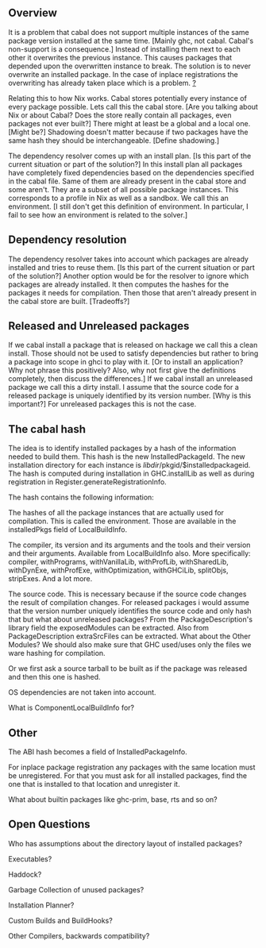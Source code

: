 ## Overview



It is a problem that cabal does not support multiple instances of the same package version installed at the same time. \[Mainly ghc, not cabal. Cabal's non-support is a consequence.\] Instead of installing them next to each other it overwrites the previous instance. This causes packages that depended upon the overwritten instance to break. The solution is to never overwrite an installed package. In the case of inplace registrations the overwriting has already taken place which is a problem. [?](commentary/g-so-c-multiple-instances?)



Relating this to how Nix works. Cabal stores potentially every instance of every package possible. Lets call this the cabal store. \[Are you talking about Nix or about Cabal? Does the store really contain all packages, even packages not ever built?\] There might at least be a global and a local one. \[Might be?\] Shadowing doesn't matter because if two packages have the same hash they should be interchangeable. \[Define shadowing.\]



The dependency resolver comes up with an install plan. \[Is this part of the current situation or part of the solution?\] In this install plan all packages have completely fixed dependencies based on the dependencies specified in the cabal file. Same of them are already present in the cabal store and some aren't. They are a subset of all possible package instances. This corresponds to a profile in Nix as well as a sandbox. We call this an environment. \[I still don't get this definition of environment. In particular, I fail to see how an environment is related to the solver.\]


## Dependency resolution



The dependency resolver takes into account which packages are already installed and tries to reuse them. \[Is this part of the current situation or part of the solution?\] Another option would be for the resolver to ignore which packages are already installed. It then computes the hashes for the packages it needs for compilation. Then those that aren't already present in the cabal store are built. \[Tradeoffs?\]


## Released and Unreleased packages



If we cabal install a package that is released on hackage we call this a clean install. Those should not be used to satisfy dependencies but rather to bring a package into scope in ghci to play with it. \[Or to install an application? Why not phrase this positively? Also, why not first give the definitions completely, then discuss the differences.\] If we cabal install an unreleased package we call this a dirty install. I assume that the source code for a released package is uniquely identified by its version number. \[Why is this important?\] For unreleased packages this is not the case.


## The cabal hash



The idea is to identify installed packages by a hash of the information needed to build them. This hash is the new InstalledPackageId. The new installation directory for each instance is $libdir/$pkgid/$installedpackageid. The hash is computed during installation in GHC.installLib as well as during registration in Register.generateRegistrationInfo.



The hash contains the following information:



The hashes of all the package instances that are actually used for compilation. This is called the environment. Those are available in the installedPkgs field of LocalBuildInfo.



The compiler, its version and its arguments and the tools and their version and their arguments. Available from LocalBuildInfo also. More specifically: compiler, withPrograms, withVanillaLib, withProfLib, withSharedLib, withDynExe, withProfExe, withOptimization, withGHCiLib, splitObjs, stripExes. And a lot more.



The source code. This is necessary because if the source code changes the result of compilation changes. For released packages i would assume that the version number uniquely identifies the source code and only hash that but what about unreleased packages? From the PackageDescription's library field the exposedModules can be extracted. Also from PackageDescription extraSrcFiles can be extracted. What about the Other Modules? We should also make sure that GHC used/uses only the files we ware hashing for compilation.



Or we first ask a source tarball to be built as if the package was released and then this one is hashed.



OS dependencies are not taken into account.



What is ComponentLocalBuildInfo for?


## Other



The ABI hash becomes a field of InstalledPackageInfo.



For inplace package registration any packages with the same location must be unregistered. For that you must ask for all installed packages, find the one that is installed to that location and unregister it.



What about builtin packages like ghc-prim, base, rts and so on?


## Open Questions



Who has assumptions about the directory layout of installed packages?



Executables?



Haddock?



Garbage Collection of unused packages?



Installation Planner?



Custom Builds and BuildHooks?



Other Compilers, backwards compatibility?


